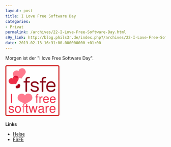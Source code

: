 ```yaml
---
layout: post
title: I Love Free Software Day
categories:
- Privat
permalink: /archives/22-I-Love-Free-Software-Day.html
s9y_link: http://blog.phils3r.de/index.php?/archives/22-I-Love-Free-Software-Day.html
date: 2013-02-13 16:31:00.000000000 +01:00
---
```

Morgen ist der "I love Free Software Day".

![I Love FSFE](/images/ilovesfse.png)

**Links**

* [Heise](http://www.heise.de/open/meldung/ilovefs-Am-14-2-ist-I-love-Free-Software-Day-1802375.html)
* [FSFE](http://fsfe.org/campaigns/ilovefs/ilovefs.de.html)
